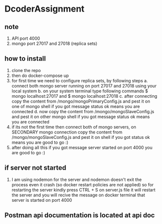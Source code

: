 # DcoderAssignment

## note

1. API port 4000
2. mongo port 27017 and 27018 (replica sets)

## how to install

1. clone the repo
2. then do docker-compose up
3. for first time we need to configure replica sets, by following steps
   a. connect both mongo server running on port 27017 and 27018 using your local system
   b. on your system terminal type following commands $ mongo localhost:27017 and $ mongo localhost:27018
   c. after connecting copy the content from /mongo/mongoPrimaryConfig.js and pest it on one of mongo shell if you got message status ok means you are connected
   d. now copy the content from /mongo/mongoSlaveConfig.js and pest it on other mongo shell if you got message status ok means you are connected
4. if its not the first time then connect both of mongo servers, on SECONDARY mongo connection copy the content from /mongo/mongoSlaveConfig.js and pest it on shell if you got status ok means you are good to go :)
5. after doing all this if you got message server started on port 4000 you are good to go :)

## if server not started

1. I am using nodemon for the server and nodemon doesn't exit the process even it crash (so docker restart policies are not applied) so for restarting the server kindly press CTRL + S on server.js file it will restart the server and you will recive the message on docker terminal that server is started on port 4000

## Postman api documentation is located at api doc
